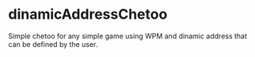 # dinamicAddressChetoo
Simple chetoo for any simple game using WPM and dinamic address that can be defined by the user.
